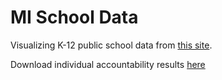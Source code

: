 # MI School Data

Visualizing K-12 public school data from [this site](https://www.mischooldata.org/).

Download individual accountability results [here](https://www.michigan.gov/mde/services/school-performance-supports/accountability/researcher-data-request/historical-school-accountability-results-and-data)